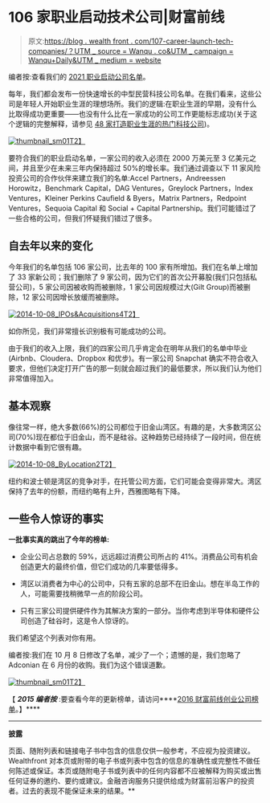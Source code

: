 # 106 家职业启动技术公司|财富前线

> 原文:[https://blog . wealth front . com/107-career-launch-tech-companies/？UTM _ source = Wanqu . co&UTM _ campaign = Wanqu+Daily&UTM _ medium = website](https://blog.wealthfront.com/107-career-launching-tech-companies/?utm_source=wanqu.co&utm_campaign=Wanqu+Daily&utm_medium=website)

编者按:查看我们的 [2021 职业启动公司名单](https://www.wealthfront.com/blog/career-launching-companies-list/)。

每年，我们都会发布一份快速增长的中型民营科技公司名单。在我们看来，这些公司是年轻人开始职业生涯的理想场所。我们的逻辑:在职业生涯的早期，没有什么比取得成功更重要——也没有什么比在一家成功的公司工作更能标志成功(关于这个逻辑的完整解释，请参见 [48 家打造职业生涯的热门科技公司](https://www.wealthfront.com/blog/hot-mid-size-silicon-valley-companies/))。

[![thumbnail_sm01](../Images/d17b8078462eb9b18fde6c6867a48b57.png)T2】](https://cdn.wealthfront.com/public.email.images/WF-2015-CareerGuide.pdf)

要符合我们的职业启动名单，一家公司的收入必须在 2000 万美元至 3 亿美元之间，并且至少在未来三年内保持超过 50%的增长率。我们通过调查以下 11 家风险投资公司的合作伙伴来建立我们的名单:Accel Partners，Andreessen Horowitz，Benchmark Capital，DAG Ventures，Greylock Partners，Index Ventures，Kleiner Perkins Caufield & Byers，Matrix Partners，Redpoint Ventures，Sequoia Capital 和 Social + Capital Partnership。我们可能错过了一些合格的公司，但我们怀疑我们错过了很多。

## 自去年以来的变化

今年我们的名单包括 106 家公司，比去年的 100 家有所增加。我们在名单上增加了 33 家新公司；我们删除了 9 家公司，因为它们的首次公开募股(我们只包括私营公司)，5 家公司因被收购而被删除，1 家公司因规模过大(Gilt Group)而被删除，12 家公司因增长放缓而被删除。

[![2014-10-08_IPOs&Acquisitions4](../Images/905c4987129142c0b05138512a4ab85a.png)T2】](https://www.wealthfront.com/blog/wp-content/uploads/2014/10/2014-10-08_IPOsAcquisitions4.jpg)

如你所见，我们非常擅长识别极有可能成功的公司。

由于我们的收入上限，我们的四家公司几乎肯定会在明年从我们的名单中毕业(Airbnb、Cloudera、Dropbox 和优步)。有一家公司 Snapchat 确实不符合收入要求，但他们决定打开广告的那一刻就会超过我们的最低要求，所以我们认为他们非常值得加入。

## 基本观察

像往常一样，绝大多数(66%)的公司都位于旧金山湾区。有趣的是，大多数湾区公司(70%)现在都位于旧金山，而不是硅谷。这种趋势已经持续了一段时间，但在统计数据中看到它很有趣。

[![2014-10-08_ByLocation2](../Images/d796b9368ba43732abcbec9306eadaeb.png)T2】](https://www.wealthfront.com/blog/wp-content/uploads/2014/10/2014-10-08_ByLocation2.jpg)

纽约和波士顿是湾区的竞争对手，在托管公司方面，它们可能会变得非常大。湾区保持了去年的份额，而纽约略有上升，西雅图略有下降。

## 一些令人惊讶的事实

**一批事实真的跳出了今年的榜单:**

*   企业公司占总数的 59%，远远超过消费公司所占的 41%。消费品公司有机会创造更大的最终价值，但它们成功的几率要低得多。

*   湾区以消费者为中心的公司中，只有五家的总部不在旧金山。想在半岛工作的人，可能需要找稍微早一点的阶段公司。

*   只有三家公司提供硬件作为其解决方案的一部分。当你考虑到半导体和硬件公司创造了硅谷时，这是令人惊讶的。

我们希望这个列表对你有用。

编者按:我们在 10 月 8 日修改了名单，减少了一个；遗憾的是，我们忽略了 Adconian 在 6 月份的收购。我们为这个错误道歉。

[![thumbnail_sm01](../Images/d17b8078462eb9b18fde6c6867a48b57.png)T2】](https://cdn.wealthfront.com/public.email.images/WF-2015-CareerGuide.pdf)

【 ***2015 编者按*** :要查看今年的更新榜单，请访问****[2016 财富前线创业公司榜单](https://www.wealthfront.com/blog/2016-career-launching-companies-list)。】****

 *** * *

**披露**

页面、随附列表和链接电子书中包含的信息仅供一般参考，不应视为投资建议。Wealthfront 对本页或附带的电子书或列表中包含的信息的准确性或完整性不做任何陈述或保证。本页或随附电子书或列表中的任何内容都不应被解释为购买或出售任何证券的邀约、要约或建议。金融咨询服务只提供给成为财富前沿客户的投资者。过去的表现不能保证未来的结果。**